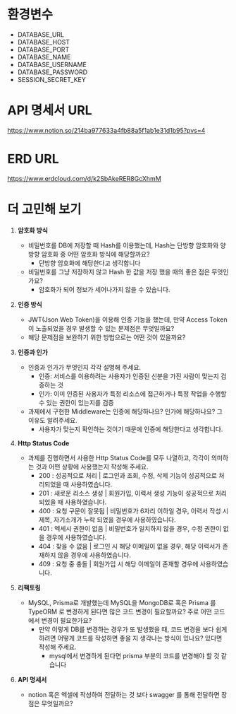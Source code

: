 # 환경변수
- DATABASE_URL
- DATABASE_HOST
- DATABASE_PORT
- DATABASE_NAME
- DATABASE_USERNAME
- DATABASE_PASSWORD
- SESSION_SECRET_KEY

# API 명세서 URL
https://www.notion.so/214ba977633a4fb88a5f1ab1e31d1b95?pvs=4

# ERD URL
https://www.erdcloud.com/d/k2SbAkeRER8GcXhmM

# 더 고민해 보기
1. **암호화 방식**
    - 비밀번호를 DB에 저장할 때 Hash를 이용했는데, Hash는 단방향 암호화와 양방향 암호화 중 어떤 암호화 방식에 해당할까요?
      - 단방향 암호화에 해당한다고 생각합니다
    - 비밀번호를 그냥 저장하지 않고 Hash 한 값을 저장 했을 때의 좋은 점은 무엇인가요?
      - 암호화가 되어 정보가 세어나가지 않을 수 있습니다.

2. **인증 방식**
    - JWT(Json Web Token)을 이용해 인증 기능을 했는데, 만약 Access Token이 노출되었을 경우 발생할 수 있는 문제점은 무엇일까요?
    - 해당 문제점을 보완하기 위한 방법으로는 어떤 것이 있을까요?

3. **인증과 인가**
    - 인증과 인가가 무엇인지 각각 설명해 주세요.
      - 인증: 서비스를 이용하려는 사용자가 인증된 신분을 가진 사람이 맞는지 검증하는 것
      - 인가: 이미 인증된 사용자가 특정 리소스에 접근하거나 특정 작업을 수행할 수 있는 권한이 있는지를 검증
    - 과제에서 구현한 Middleware는 인증에 해당하나요? 인가에 해당하나요? 그 이유도 알려주세요.
      - 사용자가 맞는지 확인하는 것이기 때문에 인증에 해당한다고 생각합니다.

4. **Http Status Code**
    - 과제를 진행하면서 사용한 Http Status Code를 모두 나열하고, 각각이 의미하는 것과 어떤 상황에 사용했는지 작성해 주세요.
      - 200 : 성공적으로 처리 | 로그인과 조회, 수정, 삭제 기능이 성공적으로 처리되었을 때 사용하였습니다.
      - 201 : 새로운 리소스 생성 | 회원가입, 이력서 생성 기능이 성공적으로 처리되었을 때 사용하였습니다.
      - 400 : 요청 구문이 잘못됨 | 비밀번호가 6자리 이하일 경우, 이력서 작성 시 제목, 자기소개가 누락 되었을 경우에 사용하였습니다.
      - 401 : 엑세시 권한이 없음 | 비밀번호가 일치하지 않을 경우, 수정 권한이 없을 경우에 사용하였습니다.
      - 404 : 찾을 수 없음 | 로그인 시 해당 이메일이 없을 경우, 해당 이력서가 존재하지 않을 경우에 사용하였습니다.
      - 409 : 요청 중 충돌 | 회원가입 시 해당 이메일이 존재할 경우에 사용하였습니다.

5. **리팩토링**
    - MySQL, Prisma로 개발했는데 MySQL을 MongoDB로 혹은 Prisma 를 TypeORM 로 변경하게 된다면 많은 코드 변경이 필요할까요? 주로 어떤 코드에서 변경이 필요한가요?
      - 만약 이렇게 DB를 변경하는 경우가 또 발생했을 때, 코드 변경을 보다 쉽게 하려면 어떻게 코드를 작성하면 좋을 지 생각나는 방식이 있나요? 있다면 작성해 주세요.
        - mysql에서 변경하게 된다면 prisma 부분의 코드를 변경해야 할 것 같습니다

6. **API 명세서**
    - notion 혹은 엑셀에 작성하여 전달하는 것 보다 swagger 를 통해 전달하면 장점은 무엇일까요?

